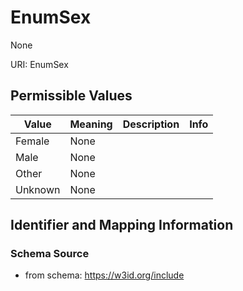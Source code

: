 # EnumSex

None

URI: EnumSex

## Permissible Values

| Value | Meaning | Description | Info |
| --- | --- | --- | --- |
| Female | None |  | |
| Male | None |  | |
| Other | None |  | |
| Unknown | None |  | |


## Identifier and Mapping Information







### Schema Source


* from schema: https://w3id.org/include



